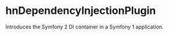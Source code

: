 hnDependencyInjectionPlugin
===========================

Introduces the Symfony 2 DI container in a Symfony 1 application.
